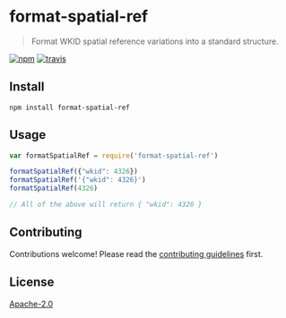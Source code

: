 # format-spatial-ref

> Format WKID spatial reference variations into a standard structure.

[![npm][npm-image]][npm-url]
[![travis][travis-image]][travis-url]

[npm-image]: https://img.shields.io/npm/v/format-spatial-ref.svg?style=flat-square
[npm-url]: https://www.npmjs.com/package/format-spatial-ref
[travis-image]: https://img.shields.io/travis/koopjs/format-spatial-ref.svg?style=flat-square
[travis-url]: https://travis-ci.org/koopjs/format-spatial-ref

## Install

```
npm install format-spatial-ref
```

## Usage

```js
var formatSpatialRef = require('format-spatial-ref')

formatSpatialRef({"wkid": 4326})
formatSpatialRef('{"wkid": 4326}')
formatSpatialRef(4326)

// All of the above will return { "wkid": 4326 }
```

## Contributing

Contributions welcome! Please read the [contributing guidelines](CONTRIBUTING.md) first.

## License

[Apache-2.0](LICENSE)
